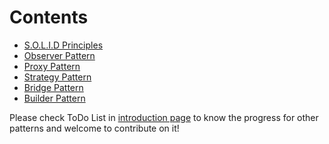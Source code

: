 # Contents

* [S.O.L.I.D Principles]()
* [Observer Pattern](https://dongchuan.gitbooks.io/design-pattern/content/observer_pattern/index.html)
* [Proxy Pattern](https://dongchuan.gitbooks.io/design-pattern/content/proxy_pattern/index.html)
* [Strategy Pattern](https://dongchuan.gitbooks.io/design-pattern/content/strategy_pattern/index.html)
* [Bridge Pattern](https://dongchuan.gitbooks.io/design-pattern/content/bridge_pattern/index.html)
* [Builder Pattern](https://dongchuan.gitbooks.io/design-pattern/content/builder_pattern/index.html)

Please check ToDo List in [introduction page](https://dongchuan.gitbooks.io/design-pattern/content/index.html) to know the progress for other patterns and welcome to contribute on it!
